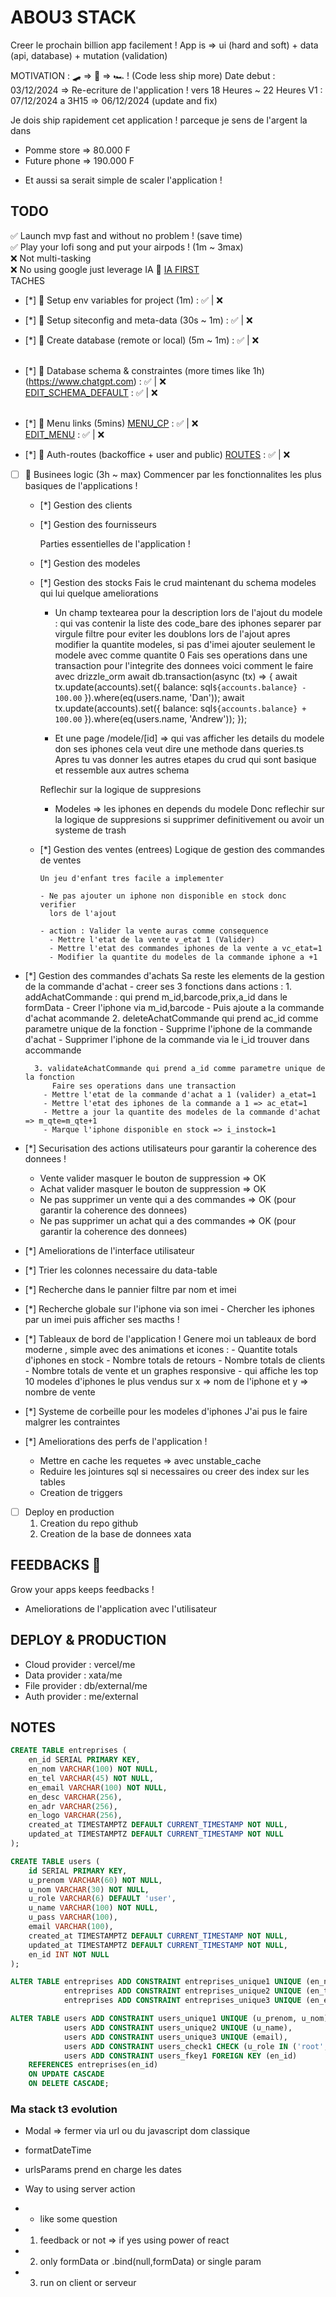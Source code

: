 # ABOU3 STACK

Creer le prochain billion app facilement !
App is => ui (hard and soft) + data (api, database) + mutation (validation)

MOTIVATION : 🛹 => 🛴 => 🏎️ ! (Code less ship more)
Date debut : 03/12/2024 => Re-ecriture de l'application ! vers 18 Heures ~ 22 Heures
V1 : 07/12/2024 a 3H15 => 06/12/2024 (update and fix)

Je dois ship rapidement cet application !
parceque je sens de l'argent la dans

- Pomme store => 80.000 F
- Future phone => 190.000 F
<!-- - Ben services =>  -->
- Et aussi sa serait simple de scaler l'application !

## TODO

✅ Launch mvp fast and without no problem ! (save time) </br>
✅ Play your lofi song and put your airpods ! (1m ~ 3max) </br>
❌ Not multi-tasking </br>
❌ No using google just leverage IA 🤖 [IA FIRST](ia.txt) </br>
TACHES </br>

- [*] 💪 Setup env variables for project (1m) : ✅ | ❌ </br>
- [*] 💪 Setup siteconfig and meta-data (30s ~ 1m) : ✅ | ❌ </br>
- [*] 💪 Create database (remote or local) (5m ~ 1m) : ✅ | ❌ </br>
  </br>
- [*] 💪 Database schema & constraintes (more times like 1h)(<https://www.chatgpt.com>) : ✅ | ❌ </br>
  [EDIT_SCHEMA_DEFAULT](src/server/db/schema.ts) : ✅ | ❌ </br>
  </br>
- [*] 💪 Menu links (5mins) [MENU_CP](src/app/_menus/applink.tsx) : ✅ | ❌ </br>
  [EDIT_MENU](src/app/_menus/menus.tsx) : ✅ | ❌ </br>

- [*] 💪 Auth-routes (backoffice + user and public) [ROUTES](src/app/_routes/auth-route.ts) : ✅ | ❌ </br>

- [ ] 💪 Businees logic (3h ~ max)
      Commencer par les fonctionnalites
      les plus basiques de l'applications !

  - [*] Gestion des clients
  - [*] Gestion des fournisseurs

    Parties essentielles de l'application !

  - [*] Gestion des modeles
  - [*] Gestion des stocks
    Fais le crud maintenant du schema modeles qui lui quelque ameliorations

    - Un champ textearea pour la description lors de l'ajout du modele : qui vas contenir la liste
      des code_bare des iphones separer par virgule filtre pour eviter les
      doublons lors de l'ajout apres modifier la quantite modeles,
      si pas d'imei ajouter seulement le modele avec comme quantite 0
      Fais ses operations dans une transaction pour l'integrite des donnees
      voici comment le faire avec drizzle_orm
      await db.transaction(async (tx) => {
      await tx.update(accounts).set({ balance: sql`${accounts.balance} - 100.00` }).where(eq(users.name, 'Dan'));
      await tx.update(accounts).set({ balance: sql`${accounts.balance} + 100.00` }).where(eq(users.name, 'Andrew'));
      });

    - Et une page /modele/[id] => qui vas afficher les details du modele
      don ses iphones cela veut dire une methode dans queries.ts
      Apres tu vas donner les autres etapes du crud qui sont basique et ressemble
      aux autres schema

    Reflechir sur la logique de suppresions

    - Modeles => les iphones en depends du modele
      Donc reflechir sur la logique de suppresions
      si supprimer definitivement ou avoir un systeme de trash

  - [*] Gestion des ventes (entrees)
    Logique de gestion des commandes de ventes

        Un jeu d'enfant tres facile a implementer

        - Ne pas ajouter un iphone non disponible en stock donc verifier
          lors de l'ajout

        - action : Valider la vente auras comme consequence
          - Mettre l'etat de la vente v_etat 1 (Valider)
          - Mettre l'etat des commandes iphones de la vente a vc_etat=1
          - Modifier la quantite du modeles de la commande iphone a +1

- [*] Gestion des commandes d'achats
  Sa reste les elements de la gestion de la commande d'achat - creer ses 3 fonctions dans actions : 1. addAchatCommande : qui prend m_id,barcode,prix,a_id dans le formData - Creer l'iphone via m_id,barcode - Puis ajoute a la commande d'achat acommande 2. deleteAchatCommande qui prend ac_id comme parametre unique de la fonction - Supprime l'iphone de la commande d'achat - Supprimer l'iphone de la commande via le i_id trouver dans accommande

        3. validateAchatCommande qui prend a_id comme parametre unique de la fonction
            Faire ses operations dans une transaction
          - Mettre l'etat de la commande d'achat a 1 (valider) a_etat=1
          - Mettre l'etat des iphones de la commande a 1 => ac_etat=1
          - Mettre a jour la quantite des modeles de la commande d'achat => m_qte=m_qte+1
          - Marque l'iphone disponible en stock => i_instock=1

- [*] Securisation des actions utilisateurs pour garantir
  la coherence des donnees !

  - Vente valider masquer le bouton de suppression => OK
  - Achat valider masquer le bouton de suppression => OK
  - Ne pas supprimer un vente qui a des commandes => OK (pour garantir la coherence des donnees)
  - Ne pas supprimer un achat qui a des commandes => OK (pour garantir la coherence des donnees)

- [*] Ameliorations de l'interface utilisateur
- [*] Trier les colonnes necessaire du data-table
- [*] Recherche dans le pannier filtre par nom et imei

- [*] Recherche globale sur l'iphone via son imei - Chercher les iphones par un imei puis afficher ses macths !

- [*] Tableaux de bord de l'application !
  Genere moi un tableaux de bord moderne , simple avec
  des animations et icones : - Quantite totals d'iphones en stock - Nombre totals de retours - Nombre totals de clients - Nombre totals de vente
  et un graphes responsive - qui affiche les top 10 modeles d'iphones le plus vendus sur x => nom de l'iphone et y => nombre de vente

- [*] Systeme de corbeille pour les modeles d'iphones
  J'ai pus le faire malgrer les contraintes

- [*] Ameliorations des perfs de l'application !

  - Mettre en cache les requetes => avec unstable_cache
  - Reduire les jointures sql si necessaires ou creer des index sur les tables
  - Creation de triggers

- [ ] Deploy en production
  1. Creation du repo github
  2. Creation de la base de donnees xata

<!-- - [ ] Gestion des prix et paiements si necessaires -->

## FEEDBACKS 🛟

Grow your apps keeps feedbacks !

- Ameliorations de l'application avec l'utilisateur

## DEPLOY & PRODUCTION

- Cloud provider : vercel/me
- Data provider : xata/me
- File provider : db/external/me
- Auth provider : me/external

## NOTES

```sql : start your app easy and communicate with chat gpt
CREATE TABLE entreprises (
    en_id SERIAL PRIMARY KEY,
    en_nom VARCHAR(100) NOT NULL,
    en_tel VARCHAR(45) NOT NULL,
    en_email VARCHAR(100) NOT NULL,
    en_desc VARCHAR(256),
    en_adr VARCHAR(256),
    en_logo VARCHAR(256),
    created_at TIMESTAMPTZ DEFAULT CURRENT_TIMESTAMP NOT NULL,
    updated_at TIMESTAMPTZ DEFAULT CURRENT_TIMESTAMP NOT NULL
);

CREATE TABLE users (
    id SERIAL PRIMARY KEY,
    u_prenom VARCHAR(60) NOT NULL,
    u_nom VARCHAR(30) NOT NULL,
    u_role VARCHAR(6) DEFAULT 'user',
    u_name VARCHAR(100) NOT NULL,
    u_pass VARCHAR(100),
    email VARCHAR(100),
    created_at TIMESTAMPTZ DEFAULT CURRENT_TIMESTAMP NOT NULL,
    updated_at TIMESTAMPTZ DEFAULT CURRENT_TIMESTAMP NOT NULL,
    en_id INT NOT NULL
);

ALTER TABLE entreprises ADD CONSTRAINT entreprises_unique1 UNIQUE (en_nom),
            entreprises ADD CONSTRAINT entreprises_unique2 UNIQUE (en_tel),
            entreprises ADD CONSTRAINT entreprises_unique3 UNIQUE (en_email);

ALTER TABLE users ADD CONSTRAINT users_unique1 UNIQUE (u_prenom, u_nom),
            users ADD CONSTRAINT users_unique2 UNIQUE (u_name),
            users ADD CONSTRAINT users_unique3 UNIQUE (email),
            users ADD CONSTRAINT users_check1 CHECK (u_role IN ('root','user', 'admin')),
            users ADD CONSTRAINT users_fkey1 FOREIGN KEY (en_id)
    REFERENCES entreprises(en_id)
    ON UPDATE CASCADE
    ON DELETE CASCADE;
```

### Ma stack t3 evolution

- Modal => fermer via url ou du javascript dom classique
- formatDateTime
- urlsParams prend en charge les dates

- Way to using server action
- - like some question
- 1. feedback or not => if yes using power of react
- 2. only formData or .bind(null,formData) or single param
- 3. run on client or serveur

